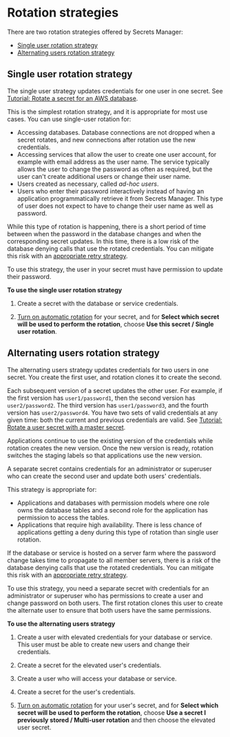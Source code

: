# Rotation strategies<a name="rotating-secrets_strategies"></a>

There are two rotation strategies offered by Secrets Manager: 
+ [Single user rotation strategy](#rotating-secrets-one-user-one-password)
+ [Alternating users rotation strategy](#rotating-secrets-two-users)

## Single user rotation strategy<a name="rotating-secrets-one-user-one-password"></a>

The single user strategy updates credentials for one user in one secret\. See [Tutorial: Rotate a secret for an AWS database](tutorials_db-rotate.md)\.

This is the simplest rotation strategy, and it is appropriate for most use cases\. You can use single\-user rotation for:
+ Accessing databases\. Database connections are not dropped when a secret rotates, and new connections after rotation use the new credentials\.
+ Accessing services that allow the user to create one user account, for example with email address as the user name\. The service typically allows the user to change the password as often as required, but the user can't create additional users or change their user name\.
+ Users created as necessary, called *ad\-hoc users*\. 
+ Users who enter their password interactively instead of having an application programmatically retrieve it from Secrets Manager\. This type of user does not expect to have to change their user name as well as password\. 

While this type of rotation is happening, there is a short period of time between when the password in the database changes and when the corresponding secret updates\. In this time, there is a low risk of the database denying calls that use the rotated credentials\. You can mitigate this risk with an [appropriate retry strategy](http://aws.amazon.com/blogs/architecture/exponential-backoff-and-jitter/)\.

To use this strategy, the user in your secret must have permission to update their password\. 

**To use the single user rotation strategy**

1. Create a secret with the database or service credentials\.

1. [Turn on automatic rotation](https://docs.aws.amazon.com/secretsmanager/latest/userguide/rotating-secrets.html) for your secret, and for **Select which secret will be used to perform the rotation**, choose **Use this secret / Single user rotation**\.

## Alternating users rotation strategy<a name="rotating-secrets-two-users"></a>

The alternating users strategy updates credentials for two users in one secret\. You create the first user, and rotation clones it to create the second\. 

Each subsequent version of a secret updates the other user\. For example, if the first version has `user1/password1`, then the second version has `user2/password2`\. The third version has `user1/password3`, and the fourth version has `user2/password4`\. You have two sets of valid credentials at any given time: both the current and previous credentials are valid\. See [Tutorial: Rotate a user secret with a master secret](tutorials_db-rotate-master.md)\.

Applications continue to use the existing version of the credentials while rotation creates the new version\. Once the new version is ready, rotation switches the staging labels so that applications use the new version\. 

A separate secret contains credentials for an administrator or superuser who can create the second user and update both users' credentials\. 

This strategy is appropriate for:
+ Applications and databases with permission models where one role owns the database tables and a second role for the application has permission to access the tables\.
+ Applications that require high availability\. There is less chance of applications getting a deny during this type of rotation than single user rotation\.

If the database or service is hosted on a server farm where the password change takes time to propagate to all member servers, there is a risk of the database denying calls that use the rotated credentials\. You can mitigate this risk with an [appropriate retry strategy](http://aws.amazon.com/blogs/architecture/exponential-backoff-and-jitter/)\.

To use this strategy, you need a separate secret with credentials for an administrator or superuser who has permissions to create a user and change password on both users\. The first rotation clones this user to create the alternate user to ensure that both users have the same permissions\.

**To use the alternating users strategy**

1. Create a user with elevated credentials for your database or service\. This user must be able to create new users and change their credentials\.

1. Create a secret for the elevated user's credentials\.

1. Create a user who will access your database or service\.

1. Create a secret for the user's credentials\. 

1. [Turn on automatic rotation](https://docs.aws.amazon.com/secretsmanager/latest/userguide/rotating-secrets.html) for your user's secret, and for **Select which secret will be used to perform the rotation**, choose **Use a secret I previously stored / Multi\-user rotation** and then choose the elevated user secret\.
